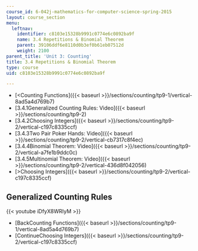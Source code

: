 ```yaml
---
course_id: 6-042j-mathematics-for-computer-science-spring-2015
layout: course_section
menu:
  leftnav:
    identifier: c8103e15328b9991c0774e6c0892ba9f
    name: 3.4 Repetitions & Binomial Theorem
    parent: 39106ddf6e8110d0b3ef0b61eb07512d
    weight: 2100
parent_title: 'Unit 3: Counting'
title: 3.4 Repetitions & Binomial Theorem
type: course
uid: c8103e15328b9991c0774e6c0892ba9f

---
```


*   [<Counting Functions]({{< baseurl >}}/sections/counting/tp9-1/vertical-8ad5a4d769b7)
*   [3.4.1Generalized Counting Rules: Video]({{< baseurl >}}/sections/counting/tp9-2)
*   [3.4.2Choosing Integers]({{< baseurl >}}/sections/counting/tp9-2/vertical-c197c8335ccf)
*   [3.4.3Two Pair Poker Hands: Video]({{< baseurl >}}/sections/counting/tp9-2/vertical-cb7317c8f4ec)
*   [3.4.4Binomial Theorem: Video]({{< baseurl >}}/sections/counting/tp9-2/vertical-a7fe1b9ddc0c)
*   [3.4.5Multinomial Theorem: Video]({{< baseurl >}}/sections/counting/tp9-2/vertical-436d8f042056)
*   [\>Choosing Integers]({{< baseurl >}}/sections/counting/tp9-2/vertical-c197c8335ccf)

Generalized Counting Rules
--------------------------

{{< youtube iDfyX8WRIyM >}}

*   [BackCounting Functions]({{< baseurl >}}/sections/counting/tp9-1/vertical-8ad5a4d769b7)
*   [ContinueChoosing Integers]({{< baseurl >}}/sections/counting/tp9-2/vertical-c197c8335ccf)